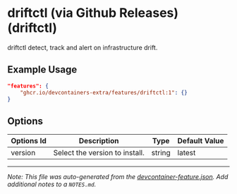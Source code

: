 
# driftctl (via Github Releases) (driftctl)

driftctl detect, track and alert on infrastructure drift.

## Example Usage

```json
"features": {
    "ghcr.io/devcontainers-extra/features/driftctl:1": {}
}
```

## Options

| Options Id | Description | Type | Default Value |
|-----|-----|-----|-----|
| version | Select the version to install. | string | latest |



---

_Note: This file was auto-generated from the [devcontainer-feature.json](devcontainer-feature.json).  Add additional notes to a `NOTES.md`._
